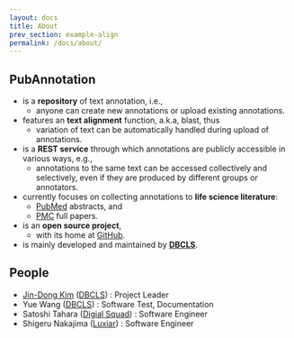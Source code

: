 ```yaml
---
layout: docs
title: About
prev_section: example-align
permalink: /docs/about/
---
```


## PubAnnotation

* is a **repository** of text annotation, i.e.,
  * anyone can create new annotations or upload existing annotations.
* features an **text alignment** function, a.k.a, blast, thus
  * variation of text can be automatically handled during upload of annotations.
* is a **REST service** through which annotations are publicly accessible in various ways, e.g.,
  * annotations to the same text can be accessed collectively and selectively, even if they are produced by different groups or annotators.
* currently focuses on collecting annotations to **life science literature**:
  * [PubMed](https://www.ncbi.nlm.nih.gov/pubmed/) abstracts, and
  * [PMC](https://www.ncbi.nlm.nih.gov/pmc/) full papers.
* is an **open source project**,
  * with its home at [GitHub](https://github.com/pubannotation/pubannotation).
* is mainly developed and maintained by **[DBCLS](https://dbcls.rois.ac.jp)**.

## People

* [Jin-Dong Kim](https://dbcls.rois.ac.jp/~jdkim) ([DBCLS](https://dbcls.rois.ac.jp)) : Project Leader
* Yue Wang ([DBCLS](https://dbcls.rois.ac.jp)) : Software Test, Documentation
* Satoshi Tahara ([Digial Squad](https://digital-squad.net/)) : Software Engineer
* Shigeru Nakajima ([Luxiar](https://www.luxiar.com)) : Software Engineer